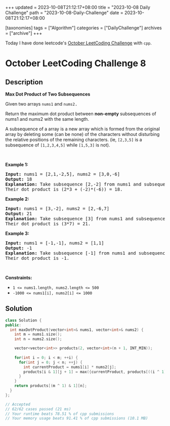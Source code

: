 +++
updated = 2023-10-08T21:12:17+08:00
title = "2023-10-08 Daily Challenge"
path = "2023-10-08-Daily-Challenge"
date = 2023-10-08T21:12:17+08:00

[taxonomies]
tags = ["Algorithm"]
categories = ["DailyChallenge"]
archives = ["archive"]
+++

Today I have done leetcode's [October LeetCoding Challenge](https://leetcode.com/problems/build-array-where-you-can-find-the-maximum-exactly-k-comparisons/) with `cpp`.

<!-- more -->

# October LeetCoding Challenge 8

## Description

**Max Dot Product of Two Subsequences**

<p>Given two arrays <code>nums1</code>&nbsp;and <code><font face="monospace">nums2</font></code><font face="monospace">.</font></p>

<p>Return the maximum dot product&nbsp;between&nbsp;<strong>non-empty</strong> subsequences of nums1 and nums2 with the same length.</p>

<p>A subsequence of a array is a new array which is formed from the original array by deleting some (can be none) of the characters without disturbing the relative positions of the remaining characters. (ie,&nbsp;<code>[2,3,5]</code>&nbsp;is a subsequence of&nbsp;<code>[1,2,3,4,5]</code>&nbsp;while <code>[1,5,3]</code>&nbsp;is not).</p>

<p>&nbsp;</p>
<p><strong class="example">Example 1:</strong></p>

<pre>
<strong>Input:</strong> nums1 = [2,1,-2,5], nums2 = [3,0,-6]
<strong>Output:</strong> 18
<strong>Explanation:</strong> Take subsequence [2,-2] from nums1 and subsequence [3,-6] from nums2.
Their dot product is (2*3 + (-2)*(-6)) = 18.</pre>

<p><strong class="example">Example 2:</strong></p>

<pre>
<strong>Input:</strong> nums1 = [3,-2], nums2 = [2,-6,7]
<strong>Output:</strong> 21
<strong>Explanation:</strong> Take subsequence [3] from nums1 and subsequence [7] from nums2.
Their dot product is (3*7) = 21.</pre>

<p><strong class="example">Example 3:</strong></p>

<pre>
<strong>Input:</strong> nums1 = [-1,-1], nums2 = [1,1]
<strong>Output:</strong> -1
<strong>Explanation: </strong>Take subsequence [-1] from nums1 and subsequence [1] from nums2.
Their dot product is -1.</pre>

<p>&nbsp;</p>
<p><strong>Constraints:</strong></p>

<ul>
	<li><code>1 &lt;= nums1.length, nums2.length &lt;= 500</code></li>
	<li><code>-1000 &lt;= nums1[i], nums2[i] &lt;= 1000</code></li>
</ul>


## Solution

``` cpp
class Solution {
public:
  int maxDotProduct(vector<int>& nums1, vector<int>& nums2) {
    int m = nums1.size();
    int n = nums2.size();

    vector<vector<int>> products(2, vector<int>(n + 1, INT_MIN));
    
    for(int i = 0; i < m; ++i) {
      for(int j = 0; j < n; ++j) {
        int currentProduct = nums1[i] * nums2[j];
        products[i & 1][j + 1] = max({currentProduct, products[((i ^ 1) & 1)][j + 1], products[i & 1][j], currentProduct + max(0, products[((i ^ 1) & 1)][j])});
      }
    }
    return products[(m ^ 1) & 1][n];
  }
};

// Accepted
// 62/62 cases passed (21 ms)
// Your runtime beats 78.51 % of cpp submissions
// Your memory usage beats 91.41 % of cpp submissions (10.1 MB)
```
